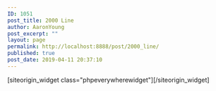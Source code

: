 ```yaml
---
ID: 1051
post_title: 2000 Line
author: AaronYoung
post_excerpt: ""
layout: page
permalink: http://localhost:8888/post/2000_line/
published: true
post_date: 2019-04-11 20:37:10
---
```

<div id="pl-1051"  class="panel-layout" ><div id="pg-1051-0"  class="panel-grid panel-no-style"  data-ratio="1"  data-ratio-direction="right" ><div id="pgc-1051-0-0"  class="panel-grid-cell"  data-weight="1" ><div id="panel-1051-0-0-0" class="so-panel widget widget_phpeverywherewidget phpeverywherewidget panel-first-child panel-last-child" data-index="0" data-style="{&quot;background_image_attachment&quot;:false,&quot;background_display&quot;:&quot;tile&quot;,&quot;animation_once&quot;:&quot;&quot;}" >[siteorigin_widget class="phpeverywherewidget"]<input type="hidden" value="{&quot;instance&quot;:{&quot;title&quot;:&quot;&quot;,&quot;content&quot;:&quot;&lt;link rel=\&quot;stylesheet\&quot; href=\&quot;..\/Combo-Select_Supported_Files\/combo.select.css\&quot;&gt;\n&lt;script src=\&quot;..\/Combo-Select_Supported_Files\/jquery.min.js\&quot;&gt;&lt;\/script&gt;\n&lt;script src=\&quot;..\/Combo-Select_Supported_Files\/jquery.combo.select.js\&quot;&gt;&lt;\/script&gt;\n\n\n&lt;?php\n$productId = 1052;\n\n$productvar = wc_get_product($productId);\n\n\nif(isset($_POST[&#039;numberPackageContainer&#039;]) &amp;&amp; isset($_POST[&#039;productDetailsContainer&#039;])) {\n     $numberPackage = $_POST[&#039;numberPackageContainer&#039;];\n     $productDetails = $_POST[&#039;productDetailsContainer&#039;];\n\/\/echo $numberPackage;\n\/\/echo $productDetails;\n\n$attArr[&#039;numberPackage&#039;] = $numberPackage;\n$attArr[&#039;productDetails&#039;] = $productDetails;\n\nglobal $woocommerce;\n$woocommerce-&gt;cart-&gt;add_to_cart($productvar-&gt;get_parent_id(), $numberPackage, $productId, $attArr, $attArr);\n\nunset($_POST);\nheader(\&quot;Location: #\&quot;);\n}\n\n?&gt;\n\n\n&lt;script&gt;\n\/\/submit details and add to the cart.\nfunction addToCartSubmit()\n{\n\nvar productDetails=&#039;&#039;;\n \n\t$(&#039;.pck-product, .selectNumber&#039;).each(function(){\n \n    \tproductDetails=productDetails+ $(this).find(\&quot;option:selected\&quot;).text() +&#039;, &#039;;\n \n\t});\n\n\/\/alert(productDetails);\n\nvar fourTinform = document.getElementById(\&quot;fourTinform\&quot;);\nvar numberPackage = document.getElementById(\&quot;numberPackage\&quot;);\nvar numberPackageContainer = document.getElementById(\&quot;numberPackageContainer\&quot;);\nvar productDetailsContainer = document.getElementById(\&quot;productDetailsContainer\&quot;);\n\n\n \/\/create nodes for sending data\n    var span1=document.createElement(\&quot;span\&quot;);\n    var span2=document.createElement(\&quot;span\&quot;);\n    \/\/\u4e3a\u5143\u7d20\u7684\u5c5e\u6027\u8d4b\u503c\n    span1.setAttribute(\&quot;name\&quot;,\&quot;numberPackage\&quot;);\n    span1.setAttribute(\&quot;value\&quot;,numberPackage.value);\n\n    span2.setAttribute(\&quot;name\&quot;,\&quot;productDetails\&quot;);\n    span2.setAttribute(\&quot;value\&quot;,productDetails);\n\n    fourTinform.appendChild(span1);\n    fourTinform.appendChild(span2);\n\nnumberPackageContainer.value=numberPackage.value;\nproductDetailsContainer.value=productDetails;\n\nfourTinform.submit();\n\n\/\/var currentURL = window.location;  \n\/\/window.location = currentURL;\n}\n\n\nvar idNumber = 0;\n\n\nfunction getMilkSelect()\n{\nidNumber = idNumber + 1; \n\nvar milkSelect = &#039;&lt;select id = \&quot;productSelect&#039;+idNumber+&#039;\&quot;class=\&quot;pck-product\&quot; tabindex=\&quot;-1\&quot;  onchange=\&quot;setNumberSelect(&#039;+idNumber+&#039;)\&quot;&gt;&lt;option value=\&quot;none\&quot;&gt;\u76f4\u63a5\u8f93\u5165\u6216\u5173\u952e\u5b57\u67e5\u8be2&lt;\/option&gt;&lt;option value=\&quot;A1\&quot; data-max-qty=\&quot;4\&quot; data-product-price=\&quot;8300\&quot;&gt;[A1] \u82f1\u56fd\u7231\u4ed6\u7f8e1\u6bb5\u5976\u7c89800\u514b Aptamil 1 First Infant Milk From Birth&lt;\/option&gt;&lt;option value=\&quot;A2\&quot; data-max-qty=\&quot;4\&quot; data-product-price=\&quot;8300\&quot;&gt;[A2] \u82f1\u56fd\u7231\u4ed6\u7f8e2\u6bb5\u5976\u7c89800\u514b Aptamil 2 Follow On Milk From 6-12 Months&lt;\/option&gt;&lt;option value=\&quot;A3\&quot; data-max-qty=\&quot;4\&quot; data-product-price=\&quot;8300\&quot;&gt;[A3] \u82f1\u56fd\u7231\u4ed6\u7f8e3\u6bb5\u5976\u7c89800\u514b Aptamil 3 Growing Up Milk 1-2 Years&lt;\/option&gt;&lt;option value=\&quot;A4\&quot; data-max-qty=\&quot;4\&quot; data-product-price=\&quot;8300\&quot;&gt;[A4] \u82f1\u56fd\u7231\u4ed6\u7f8e4\u6bb5\u5976\u7c89800\u514b Aptamil 4 Growing Up Milk 2-3 Years&lt;\/option&gt;&lt;option value=\&quot;AA\&quot; data-max-qty=\&quot;4\&quot; data-product-price=\&quot;8300\&quot;&gt;[AA] \u82f1\u56fd\u7231\u4ed6\u7f8e\u9632\u5455\u5410\u914d\u65b9\u5976\u7c89800\u514b Aptamil Anti-Reflux Milk Powder&lt;\/option&gt;&lt;option value=\&quot;AC\&quot; data-max-qty=\&quot;4\&quot; data-product-price=\&quot;8300\&quot;&gt;[AC] \u82f1\u56fd\u7231\u4ed6\u7f8e\u80a0\u80c3\u8212\u9002\u5976\u7c89800\u514b Aptamil Comfort Comfort Milk From Birth&lt;\/option&gt;&lt;option value=\&quot;AH\&quot; data-max-qty=\&quot;4\&quot; data-product-price=\&quot;8300\&quot;&gt;[AH] \u82f1\u56fd\u7231\u4ed6\u7f8e\u5927\u98df\u91cf\u5b9d\u5b9d\u5976\u7c89800\u514b Aptamil Hungry Milk From Birth&lt;\/option&gt;&lt;option value=\&quot;AL\&quot; data-max-qty=\&quot;8\&quot; data-product-price=\&quot;4100\&quot;&gt;[AL] \u82f1\u56fd\u7231\u4ed6\u7f8e\u65e0\u4e73\u7cd6\u914d\u65b9\u5976\u7c89400\u514b Aptamil Lactose Free Milk Powder&lt;\/option&gt;&lt;option value=\&quot;AP1\&quot; data-max-qty=\&quot;4\&quot; data-product-price=\&quot;8300\&quot;&gt;[AP1] \u82f1\u56fd\u7231\u4ed6\u7f8e\u767d\u91d11\u6bb5\u5976\u7c89800\u514b Aptamil Profutura 1 First Infant Milk From Birth&lt;\/option&gt;&lt;option value=\&quot;AP2\&quot; data-max-qty=\&quot;4\&quot; data-product-price=\&quot;8300\&quot;&gt;[AP2] \u82f1\u56fd\u7231\u4ed6\u7f8e\u767d\u91d12\u6bb5\u5976\u7c89800\u514b Aptamil Profutura 2 Follow On Milk Powder&lt;\/option&gt;&lt;option value=\&quot;AP3\&quot; data-max-qty=\&quot;4\&quot; data-product-price=\&quot;8300\&quot;&gt;[AP3] \u82f1\u56fd\u7231\u4ed6\u7f8e\u767d\u91d13\u6bb5\u5976\u7c89800\u514b Aptamil Profutura 3 Growing Up Milk Powder&lt;\/option&gt;&lt;option value=\&quot;APE1\&quot; data-max-qty=\&quot;4\&quot; data-product-price=\&quot;8300\&quot;&gt;[APE1] \u82f1\u56fd\u7231\u4ed6\u7f8e\u6df1\u5ea6\u6c34\u89e31\u6bb5\u5976\u7c89800\u514b Aptamil Pepti 1 Milk From Birth&lt;\/option&gt;&lt;option value=\&quot;APE2\&quot; data-max-qty=\&quot;4\&quot; data-product-price=\&quot;8300\&quot;&gt;[APE2] \u82f1\u56fd\u7231\u4ed6\u7f8e\u6df1\u5ea6\u6c34\u89e32\u6bb5\u5976\u7c89800\u514b Aptamil Pepti 2 Milk From 6 Months&lt;\/option&gt;&lt;option value=\&quot;C1\&quot; data-max-qty=\&quot;4\&quot; data-product-price=\&quot;8300\&quot;&gt;[C1] \u82f1\u56fd\u725b\u680f1\u6bb5\u5976\u7c89800\u514b Cow And Gate 1 First Milk From Birth&lt;\/option&gt;&lt;option value=\&quot;C2\&quot; data-max-qty=\&quot;4\&quot; data-product-price=\&quot;8300\&quot;&gt;[C2] \u82f1\u56fd\u725b\u680f2\u6bb5\u5976\u7c89800\u514b Cow And Gate 2 Follow On Milk From 6-12 Months&lt;\/option&gt;&lt;option value=\&quot;C3\&quot; data-max-qty=\&quot;4\&quot; data-product-price=\&quot;8300\&quot;&gt;[C3] \u82f1\u56fd\u725b\u680f3\u6bb5\u5976\u7c89800\u514b Cow And Gate 3 Growing Up Milk From 1-2 Years&lt;\/option&gt;&lt;option value=\&quot;C4\&quot; data-max-qty=\&quot;4\&quot; data-product-price=\&quot;8300\&quot;&gt;[C4] \u82f1\u56fd\u725b\u680f4\u6bb5\u5976\u7c89800\u514b Cow And Gate 4 Growing Up Milk From 2-3 Years&lt;\/option&gt;&lt;option value=\&quot;CA\&quot; data-max-qty=\&quot;4\&quot; data-product-price=\&quot;8300\&quot;&gt;[CA] \u82f1\u56fd\u725b\u680f\u9632\u5455\u5410\u914d\u65b9\u5976\u7c89800\u514b Cow And Gate Anti-Reflux Milk Powder&lt;\/option&gt;&lt;option value=\&quot;CC\&quot; data-max-qty=\&quot;4\&quot; data-product-price=\&quot;8300\&quot;&gt;[CC] \u82f1\u56fd\u725b\u680f\u80a0\u80c3\u8212\u9002\u5976\u7c89800\u514b Cow And Gate Comfort Milk From Birth to 1 Year&lt;\/option&gt;&lt;option value=\&quot;CH\&quot; data-max-qty=\&quot;4\&quot; data-product-price=\&quot;8300\&quot;&gt;[CH] \u82f1\u56fd\u725b\u680f\u5927\u98df\u91cf\u5b9d\u5b9d\u5976\u7c89800\u514b Cow And Gate Infant Milk for Hungries Baby From Birth&lt;\/option&gt;&lt;option value=\&quot;CN2\&quot; data-max-qty=\&quot;4\&quot; data-product-price=\&quot;8300\&quot;&gt;[CN2] \u82f1\u56fd\u725b\u680f\u65e9\u4ea7\u513f\u914d\u65b9\u5976\u7c89800\u514b Cow And Gate Nutriprem 2 Post Discharge Formula&lt;\/option&gt;&lt;option value=\&quot;H1\&quot; data-max-qty=\&quot;4\&quot; data-product-price=\&quot;8300\&quot;&gt;[H1] \u82f1\u56fd\u559c\u5b9d1\u6bb5\u5976\u7c89800\u514b Hipp 1 First Milk Powder&lt;\/option&gt;&lt;option value=\&quot;H2\&quot; data-max-qty=\&quot;4\&quot; data-product-price=\&quot;8300\&quot;&gt;[H2] \u82f1\u56fd\u559c\u5b9d2\u6bb5\u5976\u7c89800\u514b Hipp 2 Follow On Milk Powder&lt;\/option&gt;&lt;option value=\&quot;H3\&quot; data-max-qty=\&quot;5\&quot; data-product-price=\&quot;5500\&quot;&gt;[H3] \u82f1\u56fd\u559c\u5b9d3\u6bb5\u5976\u7c89600\u514b Hipp 3 Growing Up Milk Powder 1-2 Years&lt;\/option&gt;&lt;option value=\&quot;H4\&quot; data-max-qty=\&quot;5\&quot; data-product-price=\&quot;5500\&quot;&gt;[H4] \u82f1\u56fd\u559c\u5b9d4\u6bb5\u5976\u7c89600\u514b Hipp 4 Growing Up Milk Powder 2+ Years&lt;\/option&gt;&lt;option value=\&quot;KB1\&quot; data-max-qty=\&quot;4\&quot; data-product-price=\&quot;8300\&quot;&gt;[KB1] \u82f1\u56fdKabrita\u4f73\u8d1d\u827e\u7279\u5a74\u513f\u7f8a\u5976\u7c891\u6bb5800\u514b Kabrita 1 Infant Milk 800g&lt;\/option&gt;&lt;option value=\&quot;KB2\&quot; data-max-qty=\&quot;4\&quot; data-product-price=\&quot;8300\&quot;&gt;[KB2] \u82f1\u56fdKabrita\u4f73\u8d1d\u827e\u7279\u5a74\u513f\u7f8a\u5976\u7c892\u6bb5800\u514b Kabrita 2 Follow On Milk 800g&lt;\/option&gt;&lt;option value=\&quot;KB3\&quot; data-max-qty=\&quot;4\&quot; data-product-price=\&quot;8300\&quot;&gt;[KB3] \u82f1\u56fdKabrita\u4f73\u8d1d\u827e\u7279\u5a74\u513f\u7f8a\u5976\u7c893\u6bb5800\u514b Kabrita 3 Toddler Milk 800g&lt;\/option&gt;&lt;option value=\&quot;KD1\&quot; data-max-qty=\&quot;4\&quot; data-product-price=\&quot;8300\&quot;&gt;[KD1] \u82f1\u56fdKendamil\u5eb7\u591a\u871c\u513f\u5a74\u513f\u5976\u7c891\u6bb5900\u514b Kendamil 1 First Infant Milk 900g&lt;\/option&gt;&lt;option value=\&quot;KD2\&quot; data-max-qty=\&quot;4\&quot; data-product-price=\&quot;8300\&quot;&gt;[KD2] \u82f1\u56fdKendamil\u5eb7\u591a\u871c\u513f\u5a74\u513f\u5976\u7c892\u6bb5900\u514b Kendamil 2 Follow On Milk 900g&lt;\/option&gt;&lt;option value=\&quot;KD3\&quot; data-max-qty=\&quot;4\&quot; data-product-price=\&quot;8300\&quot;&gt;[KD3] \u82f1\u56fdKendamil\u5eb7\u591a\u871c\u513f\u5a74\u513f\u5976\u7c893\u6bb5900\u514b Kendamil 3 Toddler Milk 900g&lt;\/option&gt;&lt;option value=\&quot;MV278\&quot; data-max-qty=\&quot;8\&quot; data-product-price=\&quot;4100\&quot;&gt;[MV278] \u82f1\u56fdMarvel\u8131\u8102\u5976\u7c89278\u514b Marvel Dried Skimmed Milk Powder 278g&lt;\/option&gt;&lt;option value=\&quot;MV340\&quot; data-max-qty=\&quot;8\&quot; data-product-price=\&quot;4100\&quot;&gt;[MV340] \u82f1\u56fdMarvel\u8131\u8102\u5976\u7c89340\u514b Marvel Dried Skimmed Milk Powder 340g&lt;\/option&gt;&lt;option value=\&quot;NC1\&quot; data-max-qty=\&quot;4\&quot; data-product-price=\&quot;8300\&quot;&gt;[NC1] \u82f1\u56fdNannyCare1\u6bb5\u7f8a\u5976\u7c89900\u514b NannyCare 1 First infant Milk Powder&lt;\/option&gt;&lt;option value=\&quot;NC2\&quot; data-max-qty=\&quot;4\&quot; data-product-price=\&quot;8300\&quot;&gt;[NC2] \u82f1\u56fdNannyCare2\u6bb5\u7f8a\u5976\u7c89900\u514b NannyCare 2 Follow On Milk Powder&lt;\/option&gt;&lt;option value=\&quot;NC3\&quot; data-max-qty=\&quot;4\&quot; data-product-price=\&quot;8300\&quot;&gt;[NC3] \u82f1\u56fdNannyCare3\u6bb5\u7f8a\u5976\u7c89900\u514b NannyCare 3 Growing Up Milk Powder&lt;\/option&gt;&lt;option value=\&quot;NIDO\&quot; data-max-qty=\&quot;4\&quot; data-product-price=\&quot;8300\&quot;&gt;[NIDO] \u82f1\u56fd\u96c0\u5de2Nido\u5168\u8102\u5976\u7c89900\u514b Nestle Nido Instant Full Cream Milk Powder 900g&lt;\/option&gt;&lt;option value=\&quot;NIDO400\&quot; data-max-qty=\&quot;8\&quot; data-product-price=\&quot;4100\&quot;&gt;[NIDO400] \u82f1\u56fd\u96c0\u5de2Nido\u5168\u8102\u5976\u7c89400\u514b Nestle Nido Instant Full Cream Milk Powder 400g&lt;\/option&gt;&lt;option value=\&quot;PS\&quot; data-max-qty=\&quot;8\&quot; data-product-price=\&quot;4100\&quot;&gt;[PS] \u82f1\u56fd\u96c5\u57f9\u5c0f\u5b89\u7d20400\u514b Abbott PaediaSure Shake 400g&lt;\/option&gt;&lt;option value=\&quot;S1\&quot; data-max-qty=\&quot;4\&quot; data-product-price=\&quot;8300\&quot;&gt;[S1] \u82f1\u56fd\u60e0\u6c0f1\u6bb5\u5976\u7c89800\u514b SMA Pro First Infantmilk From Birth&lt;\/option&gt;&lt;option value=\&quot;S2\&quot; data-max-qty=\&quot;4\&quot; data-product-price=\&quot;8300\&quot;&gt;[S2] \u82f1\u56fd\u60e0\u6c0f2\u6bb5\u5976\u7c89800\u514b SMA Pro Follow-On Milk 2 6+ Months&lt;\/option&gt;&lt;option value=\&quot;S3\&quot; data-max-qty=\&quot;4\&quot; data-product-price=\&quot;8300\&quot;&gt;[S3] \u82f1\u56fd\u60e0\u6c0f3\u6bb5\u5976\u7c89800\u514b SMA Pro Toddler Milk 1-3 Years&lt;\/option&gt;&lt;option value=\&quot;SC\&quot; data-max-qty=\&quot;4\&quot; data-product-price=\&quot;8300\&quot;&gt;[SC] \u82f1\u56fd\u60e0\u6c0f\u8212\u9002\u578b\u5976\u7c89800\u514b SMA Comfort Infant Milk from Birth&lt;\/option&gt;&lt;option value=\&quot;SL1\&quot; data-max-qty=\&quot;4\&quot; data-product-price=\&quot;8300\&quot;&gt;[SL1] \u82f1\u56fd\u96c5\u57f91\u6bb5\u5976\u7c89850\u514b Abbott Similac 1 First Infant MIlk&lt;\/option&gt;&lt;option value=\&quot;SL2\&quot; data-max-qty=\&quot;4\&quot; data-product-price=\&quot;8300\&quot;&gt;[SL2] \u82f1\u56fd\u96c5\u57f92\u6bb5\u5976\u7c89850\u514b Abbott Similac 2 Follow On MIlk&lt;\/option&gt;&lt;option value=\&quot;SL3\&quot; data-max-qty=\&quot;4\&quot; data-product-price=\&quot;8300\&quot;&gt;[SL3] \u82f1\u56fd\u96c5\u57f93\u6bb5\u5976\u7c89850\u514b Abbott Similac 3 Growing Up MIlk&lt;\/option&gt;&lt;option value=\&quot;TS340\&quot; data-max-qty=\&quot;8\&quot; data-product-price=\&quot;4100\&quot;&gt;[TS340] \u82f1\u56fdTesco\u8131\u8102\u5976\u7c89340\u514b Tesco Instant Dried Skimmed Milk 340G&lt;\/option&gt;&lt;\/select&gt;&#039;;\n\n\n\nreturn milkSelect;\n}\n\nfunction setNumberSelect(idNumber){\nvar selectedNumberID = \&quot;selectNumber\&quot; + idNumber;\nvar selectedNumber = document.getElementById(selectedNumberID);\n\nvar productId = \&quot;productSelect\&quot;+idNumber;\nvar productSelectedValue=$(\&quot;#\&quot;+productId).find(\&quot;option:selected\&quot;).val(); \n\nvar maxQty=$(\&quot;#\&quot;+productId).find(\&quot;option:selected\&quot;).attr(&#039;data-max-qty&#039;); \n\nif(productSelectedValue != \&quot;none\&quot;){\n\n var option = document.createElement(\&quot;option\&quot;);\noption.value = &#039;&#039;;\noption.text = &#039;&#039;;\nselectedNumber.append(option);\n\n                    for (var i = 1; i &lt;= Number(maxQty); i++) {\n                        var option = document.createElement(\&quot;option\&quot;);\n                        option.value = i;\n                        option.text = i;\n                        \/\/ option.selected = i == maxQty ? true : false;\n                        selectedNumber.append(option);\n                    }\n\n\n}else{\nselectedNumber.options.length=0; \n}\n\ngetSelect();\n\n}\n\n\nfunction getSelect(){\n    \/\/\u8c03\u7528\u65b9\u5f0f\n    $().setSelect();\n};\n\n$(function() {\n\n   $.fn.setSelect=function(){\n         $(&#039;select&#039;).comboSelect();\n    }\n});\n\n\n&lt;\/script&gt;  \n\n\n\n&lt;form id = \&quot;fourTinform\&quot; name = \&quot;fourTinform ?rand=&lt;?php $someRandomVariable?&gt;\&quot; method=\&quot;post\&quot; action=\&quot;&lt;?php the_permalink(); ?&gt;\&quot; class=\&quot;\&quot; style=\&quot;width: 90%; max-width: 1000px; margin: 0 auto;\&quot;&gt;\n&lt;input type=\&quot;hidden\&quot;  name=\&quot;numberPackageContainer\&quot; id=\&quot;numberPackageContainer\&quot;&gt;\n&lt;input type=\&quot;hidden\&quot;  name=\&quot;productDetailsContainer\&quot; id=\&quot;productDetailsContainer\&quot;&gt;\n&lt;\/form&gt;\n\n\n&lt;div style=\&quot;margin:0 auto; text-align:center;\&quot;&gt;\n\n&lt;table style=\&quot;margin:0 auto; text-align:center; width:100%;\&quot;&gt;\n \n&lt;tr style=\&quot;width:100%;border-bottom-width: 0px; text-align:center;\&quot;&gt;\n    &lt;td colspan =\&quot;2\&quot; style=\&quot;text-align:center;\&quot;&gt;\n&lt;?php echo $productvar-&gt;get_image(); ?&gt;\n\n    &lt;\/td&gt;\n\n    &lt;td  colspan =\&quot;3\&quot; style=\&quot;text-align:center;\&quot;&gt;\n&lt;h2&gt;&lt;?php echo $productvar-&gt;get_title();?&gt;&lt;\/h2&gt;\n    &lt;\/td&gt;\n  &lt;\/tr&gt;\n\n\n&lt;tr style=\&quot;width:100%; text-align:center;\&quot;&gt;\n\n&lt;td style=\&quot;width:20%; text-align:center;\&quot;&gt;\n\u5305\u88f9:\n&lt;\/td&gt;\n\n&lt;td style=\&quot;width:20%; text-align:center;\&quot;&gt;\n&lt;input id=\&quot;productWeigth\&quot; class=\&quot;productWeigth strictInput\&quot; type=\&quot;number\&quot; min=\&quot;1\&quot; max=\&quot;10\&quot; style=\&quot;height: 40px; width: 50px; margin: 0px 10px; padding-left: 10px; border-radius:3px; border-width: 1px; border-color:rgb(166, 166, 166); border-left-color:rgb(166, 166, 166); border-top-color:rgb(166, 166, 166); \&quot; placeholder=\&quot;\u91cd\u91cf\&quot; onblur=\&quot;checkPriceForWeight()\&quot; &gt; KG\n\n&lt;\/td&gt;\n&lt;td style=\&quot;width:20%; text-align:center;\&quot;&gt;\n&lt;input id=\&quot;productLong\&quot; class=\&quot;productLong strictInput\&quot; type=\&quot;number\&quot; min=\&quot;1\&quot; max=\&quot;10000\&quot; style=\&quot;height: 40px; width: 50px; margin: 0px 10px; padding-left: 10px; border-radius:3px; border-width: 1px; border-color:rgb(166, 166, 166); border-left-color:rgb(166, 166, 166); border-top-color:rgb(166, 166, 166); \&quot; placeholder=\&quot;\u957f\&quot;&gt; CM\n&lt;\/td&gt;\n&lt;td style=\&quot;width:20%; text-align:center;\&quot;&gt;\n&lt;input id=\&quot;productWidth\&quot; class=\&quot;productWidth strictInput\&quot; type=\&quot;number\&quot; min=\&quot;1\&quot;  max=\&quot;10000\&quot;  style=\&quot;height: 40px; width: 50px; margin: 0px 10px; padding-left: 10px; border-radius:3px; border-width: 1px; border-color:rgb(166, 166, 166); border-left-color:rgb(166, 166, 166); border-top-color:rgb(166, 166, 166); \&quot; placeholder=\&quot;\u5bbd\&quot; &gt;CM\n&lt;\/td&gt;\n&lt;td style=\&quot;width:20%; text-align:center;\&quot;&gt;\n&lt;input id=\&quot;productHeight\&quot; class=\&quot;productHeight strictInput\&quot; type=\&quot;number\&quot; min=\&quot;1\&quot;  max=\&quot;10000\&quot;  style=\&quot;height: 40px; width: 50px; margin: 0px 10px; padding-left: 10px; border-radius:3px; border-width: 1px; border-color:rgb(166, 166, 166); border-left-color:rgb(166, 166, 166); border-top-color:rgb(166, 166, 166); \&quot; placeholder=\&quot;\u9ad8\&quot;&gt;CM\n&lt;\/td&gt;\n&lt;\/tr&gt;\n&lt;\/table&gt;\n\n\n\n&lt;table style=\&quot;margin:0 auto; text-align:center;\&quot;&gt;\n \n&lt;tr&gt;\n    &lt;td  style=\&quot;width:40%;\&quot;&gt;&lt;h4&gt;\u5305\u88f9\u8fd0\u8d39: \u20ac &lt;span id=\&quot;priceElement\&quot;&gt;&lt;del&gt;&lt;?php  echo $productvar-&gt;get_regular_price();?&gt;&lt;\/del&gt; &lt;?php echo $productvar-&gt;get_sale_price(); ?&gt;&lt;\/span&gt;&lt;\/h4&gt;&lt;\/td&gt;\n    &lt;td  style=\&quot;width:30%;\&quot;&gt;\n\u76f8\u540c\u5305\u88f9:\n&lt;input id=\&quot;numberPackage\&quot; class=\&quot;alike-num\&quot; type=\&quot;number\&quot; min=\&quot;1\&quot; style=\&quot;height: 40px; width: 50px; margin: 0px 10px; padding-left: 10px; border-radius:3px; border-width: 1px; border-color:rgb(166, 166, 166); border-left-color:rgb(166, 166, 166); border-top-color:rgb(166, 166, 166); \&quot;&gt; \u4ef6\n\n    &lt;\/td&gt;\n\n    &lt;td  style=\&quot;width:30%;\&quot;&gt;\n\n&lt;button id=\&quot;addToCart\&quot; name = \&quot;addToCart\&quot; style=\&quot;background-color:green;\&quot; onclick=\&quot;addToCartSubmit()\&quot; value=\&quot;Submit\&quot;&gt;\u52a0\u5165\u8d2d\u7269\u8f66&lt;\/button&gt;\n\n    &lt;\/td&gt;\n  &lt;\/tr&gt;\n\n&lt;\/table&gt;\n\n&lt;\/div&gt;\n\n&lt;table id = \&quot;selectionContainer\&quot;&gt;\n        &lt;thead align=\&quot;center\&quot;&gt;&lt;tr  align=\&quot;center\&quot;&gt;&lt;td align=\&quot;center\&quot;  style=\&quot;width:40%;\&quot;&gt;\u7269\u54c1&lt;\/td&gt;&lt;td align=\&quot;center\&quot;  style=\&quot;width:30%;\&quot;&gt;\u6570\u91cf&lt;\/td&gt;&lt;td align=\&quot;center\&quot;  style=\&quot;width:30%;\&quot;&gt;\u6dfb\u52a0\/\u5220\u9664&lt;\/td&gt;&lt;\/tr&gt;&lt;\/thead&gt;\n        &lt;tbody id=\&quot;info\&quot;&gt;\n        &lt;div class=\&quot;milkSelect\&quot;&gt;\n&lt;tr align=\&quot;center\&quot; valign=\&quot;middle\&quot; style=\&quot;border-bottom-style:none;\&quot;&gt;\n&lt;td  id =\&quot;initialSelectiontd\&quot; align=\&quot;center\&quot;&gt;\n\n&lt;\/td&gt;\n\n&lt;td  align=\&quot;center\&quot; valign=\&quot;middle\&quot;&gt;\n&lt;select id=\&quot;selectNumber1\&quot; class=\&quot;selectNumber\&quot; size=\&quot;1\&quot; style=\&quot;width:100px;\&quot; tabindex=\&quot;-1\&quot;&gt;&lt;\/select&gt;\n\n&lt;\/td&gt;\n\n&lt;td  align=\&quot;center\&quot; valign=\&quot;top\&quot;&gt;\n&lt;button id=\&quot;add\&quot; onclick=\&quot;addTag()\&quot; style=\&quot;margin-bottom: 15px; margin-top: 0px;\&quot; &gt;\u6dfb\u52a0\u8bb0\u5f55&lt;\/button&gt;\n&lt;\/td&gt;\n\n&lt;\/tr&gt;         \n        &lt;\/tbody&gt;\n    &lt;\/table&gt;\n    \n\n\n&lt;script&gt;\n\n\/\/set the first selection\nvar initalSelection = document.getElementById(\&quot;initialSelectiontd\&quot;);\ninitalSelection.innerHTML= getMilkSelect();\n\n\nfunction countRow(){\nvar tab = document.getElementById(\&quot;selectionContainer\&quot;) ;\nvar rows = tab.rows.length ;\nreturn rows;\n}\n\nfunction checkPriceForWeight(){\n\nvar productWeigth = document.getElementById(\&quot;productWeigth\&quot;).value;\nvar priceElement = document.getElementById(\&quot;priceElement\&quot;);\n\n\/\/1kg-28\u6b27\uff0c2kg -33\u6b27\uff0c3kg -38\u6b27,4kg -44\u6b27\uff0c 5kg-50\u6b27\uff0c\u7eed\u91cd+10\u6b27\uff0c\u4e0a\u965010kg\n\nif(productWeigth&lt;= 1){\npriceElement.innerText= \&quot;28\&quot;;\n}else if(productWeigth&gt;1 &amp;&amp; productWeigth&lt;= 2){\npriceElement.innerText= \&quot;33\&quot;;\n}else if(productWeigth&gt;2 &amp;&amp; productWeigth&lt;= 3){\npriceElement.innerText= \&quot;38\&quot;;\n}else if(productWeigth&gt;3 &amp;&amp; productWeigth&lt;= 4){\npriceElement.innerText= \&quot;44\&quot;;\n}else if(productWeigth&gt;4 &amp;&amp; productWeigth&lt;= 5){\npriceElement.innerText= \&quot;50\&quot;;\n}else if(productWeigth&gt;5 &amp;&amp; productWeigth&lt;= 6){\npriceElement.innerText= \&quot;60\&quot;;\n}else if(productWeigth&gt;6 &amp;&amp; productWeigth&lt;= 7){\npriceElement.innerText= \&quot;70\&quot;;\n}else if(productWeigth&gt;7 &amp;&amp; productWeigth&lt;= 8){\npriceElement.innerText= \&quot;80\&quot;;\n}else if(productWeigth&gt;8 &amp;&amp; productWeigth&lt;= 9){\npriceElement.innerText= \&quot;90\&quot;;\n}else if(productWeigth&gt;9 &amp;&amp; productWeigth&lt;= 10){\npriceElement.innerText= \&quot;100\&quot;;\n}else{\npriceElement.innerText= \&quot;\u4e0d\u652f\u6301\&quot;;\n}\n\n}\n\n\n\nfunction addTag(){\n\nif(countRow() &lt; 6){\n    \/\/\u83b7\u53d6\u503c selectItems\n   var milkSelect = getMilkSelect();\n\n    \/\/\u83b7\u53d6\u503c selectNumber\n    var selectNumber = \&quot;\&quot; ;  \n    selectNumber+=\&quot;&lt;select id=&#039;selectNumber\&quot;+idNumber+\&quot;&#039; class=&#039;selectNumber&#039; \&quot; \n        +\&quot;size=&#039;1&#039; style=&#039;width:100px;&#039; &gt;\&quot;;  \n\/\/    selectNumber+=\&quot;&lt;option value=&#039;0&#039;&gt;\&quot;+&#039;&#039;;      \n\/\/    selectNumber+=\&quot;&lt;option value=&#039;1&#039;&gt;\&quot;+&#039;1&#039;;  \n\/\/    selectNumber+=\&quot;&lt;option value=&#039;1&#039;&gt;\&quot;+&#039;2&#039;;  \n\/\/    selectNumber+=\&quot;&lt;option value=&#039;1&#039;&gt;\&quot;+&#039;3&#039;;  \n\/\/    selectNumber+=\&quot;&lt;option value=&#039;1&#039;&gt;\&quot;+&#039;4&#039;;  \n    selectNumber+=\&quot;&lt;\/select&gt;\&quot;;  \n\n    \/\/\u521b\u5efa\u5143\u7d20\n    var tr=document.createElement(\&quot;tr\&quot;);\n    var td1=document.createElement(\&quot;td\&quot;);\n    var td2=document.createElement(\&quot;td\&quot;);\n    var td3=document.createElement(\&quot;td\&quot;);\n    var a=document.createElement(\&quot;a\&quot;);\n    \/\/\u4e3a\u5143\u7d20\u7684\u5c5e\u6027\u8d4b\u503c\n    tr.setAttribute(\&quot;style\&quot;,\&quot;border-bottom: 0px;\&quot;);\n    td1.innerHTML=milkSelect;\n    td1.setAttribute(\&quot;align\&quot;,\&quot;center\&quot;);\n    td1.setAttribute(\&quot;valign\&quot;,\&quot;center\&quot;);\n    td2.innerHTML=selectNumber;\n    td2.setAttribute(\&quot;align\&quot;,\&quot;center\&quot;);\n    td2.setAttribute(\&quot;valign\&quot;,\&quot;center\&quot;);\n    td3.setAttribute(\&quot;align\&quot;,\&quot;center\&quot;);\n    td3.setAttribute(\&quot;valign\&quot;,\&quot;center\&quot;);\n    a.innerHTML=\&quot;\u5220\u9664\&quot;;\n    a.setAttribute(\&quot;onclick\&quot;,\&quot;delRow(this)\&quot;);\n    \/\/\u6dfb\u52a0\u5230\u9875\u9762\u4e2d\n    var info = document.getElementById(\&quot;info\&quot;);\n    info.appendChild(tr);\n    tr.appendChild(td1);\n    tr.appendChild(td2);\n    tr.appendChild(td3);\n    td3.appendChild(a);\n\n\/\/add selection\ngetSelect();\n}\n\n}\n\/\/\u5220\u9664\u65b9\u6cd5\nfunction delRow(o){\n    \/\/\u83b7\u53d6\u7236\u5143\u7d20\n    var info = document.getElementById(\&quot;info\&quot;);\n    \/\/\u6839\u636e\u8282\u70b9\u83b7\u53d6\u5f53\u524d\u884c\n    var rowIndex = o.parentNode.parentNode.rowIndex;\n    \/\/\u5220\u9664\u4e00\u884c\n    info.deleteRow(rowIndex-1);\n}\n\n&lt;\/script&gt;\n\n&lt;script&gt;\n$(function() {\n\/\/    $(&#039;select&#039;).comboSelect();\n});\n\n\n$(window).load(function(){\n$(&#039;select&#039;).comboSelect();\n\n\n\/\/$(\&quot;.combo-select\&quot;).css(\&quot;margin\&quot;,\&quot;auto\&quot;);\n});\n&lt;\/script&gt;&quot;,&quot;eds_animation_class&quot;:&quot;&quot;,&quot;animation&quot;:&quot;&quot;,&quot;anchor&quot;:&quot;&quot;,&quot;anchor-placement&quot;:&quot;&quot;,&quot;easing&quot;:&quot;&quot;,&quot;offset&quot;:&quot;&quot;,&quot;duration&quot;:&quot;&quot;,&quot;delay&quot;:&quot;&quot;,&quot;once&quot;:0,&quot;so_sidebar_emulator_id&quot;:&quot;phpeverywherewidget-105110000&quot;,&quot;option_name&quot;:&quot;widget_phpeverywherewidget&quot;},&quot;args&quot;:{&quot;before_widget&quot;:&quot;&lt;div id=\&quot;panel-1051-0-0-0\&quot; class=\&quot;so-panel widget widget_phpeverywherewidget phpeverywherewidget panel-first-child panel-last-child\&quot; data-index=\&quot;0\&quot; data-style=\&quot;{&amp;quot;background_image_attachment&amp;quot;:false,&amp;quot;background_display&amp;quot;:&amp;quot;tile&amp;quot;,&amp;quot;animation_once&amp;quot;:&amp;quot;&amp;quot;}\&quot; &gt;&quot;,&quot;after_widget&quot;:&quot;&lt;\/div&gt;&quot;,&quot;before_title&quot;:&quot;&lt;h3 class=\&quot;widget-title\&quot;&gt;&quot;,&quot;after_title&quot;:&quot;&lt;\/h3&gt;&quot;,&quot;widget_id&quot;:&quot;widget-0-0-0&quot;}}" />[/siteorigin_widget]</div></div></div></div>